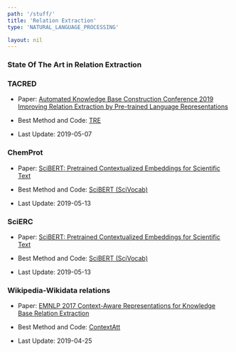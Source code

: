 ```yaml
---
path: '/stuff/'
title: 'Relation Extraction'
type: 'NATURAL_LANGUAGE_PROCESSING'

layout: nil
---
```


### State Of The Art in Relation Extraction  

### TACRED

* Paper: [Automated Knowledge Base Construction Conference 2019 Improving Relation Extraction by Pre-trained Language Representations](https://openreview.net/pdf?id=BJgrxbqp67)

* Best Method and Code: [TRE](https://github.com/DFKI-NLP/TRE)

* Last Update: 2019-05-07

### ChemProt

* Paper: [ SciBERT: Pretrained Contextualized Embeddings for Scientific Text](https://arxiv.org/pdf/1903.10676v1.pdf)

* Best Method and Code: [SciBERT (SciVocab)](https://github.com/allenai/scibert)

* Last Update: 2019-05-13

### SciERC

* Paper: [ SciBERT: Pretrained Contextualized Embeddings for Scientific Text](https://arxiv.org/pdf/1903.10676v1.pdf)

* Best Method and Code: [SciBERT (SciVocab)](https://github.com/allenai/scibert)

* Last Update: 2019-05-13

### Wikipedia-Wikidata relations

* Paper: [EMNLP 2017 Context-Aware Representations for Knowledge Base Relation Extraction](http://aclweb.org/anthology/D17-1188)

* Best Method and Code: [ContextAtt](https://github.com/UKPLab/emnlp2017-relation-extraction)

* Last Update: 2019-04-25

